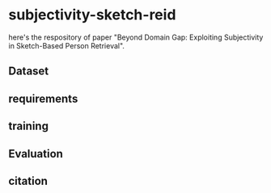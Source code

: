 # subjectivity-sketch-reid

here's the respository of paper "Beyond Domain Gap: Exploiting Subjectivity in Sketch-Based
Person Retrieval".

## Dataset

## requirements

## training

## Evaluation

## citation